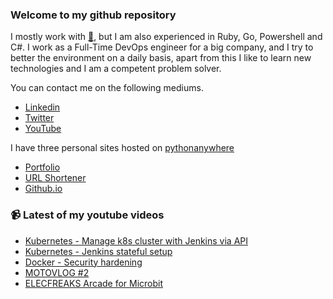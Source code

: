 ### Welcome to my github repository

I mostly work with [:snake:](https://www.python.org/), but I am also experienced in Ruby, Go, Powershell and C#. I work as a Full-Time DevOps engineer for a big company, and I try to better the environment on a daily basis, apart from this I like to learn new technologies and I am a competent problem solver.

You can contact me on the following mediums.
- [Linkedin](https://www.linkedin.com/in/r3ap3rpy)
- [Twitter](https://twitter.com/r3ap3rpy)
- [YouTube](https://www.youtube.com/channel/UC1qkMXH8d2I9DDAtBSeEHqg)

I have three personal sites hosted on [pythonanywhere](https://www.pythonanywhere.com/)
- [Portfolio](http://r3ap3rpy.pythonanywhere.com/)
- [URL Shortener](http://shortenpy.pythonanywhere.com/)
- [Github.io](https://r3ap3rpy.github.io/)

### :video_camera: Latest of my youtube videos
<!-- YOUTUBE:START -->
- [Kubernetes - Manage k8s cluster with Jenkins via API](https://www.youtube.com/watch?v=9Sx0zmDkAdo)
- [Kubernetes - Jenkins stateful setup](https://www.youtube.com/watch?v=JJ3FvuHN3UI)
- [Docker - Security hardening](https://www.youtube.com/watch?v=ePJaGoQj2I0)
- [MOTOVLOG #2](https://www.youtube.com/watch?v=eYpLbFEQ100)
- [ELECFREAKS Arcade for Microbit](https://www.youtube.com/watch?v=sOuQkvSm6TU)
<!-- YOUTUBE:END -->

